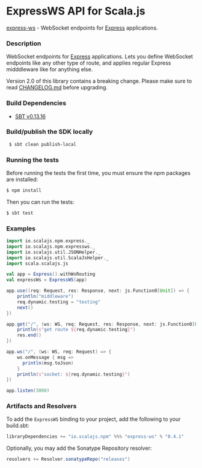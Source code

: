 ExpressWS API for Scala.js
================================
[express-ws](https://www.npmjs.com/package/express-ws) - WebSocket endpoints for [Express](https://github.com/scalajs-io/express) applications.

### Description

WebSocket endpoints for [Express](https://github.com/scalajs-io/express) applications. 
Lets you define WebSocket endpoints like any other type of route, 
and applies regular Express midddleware like for anything else.

Version 2.0 of this library contains a breaking change. 
Please make sure to read [CHANGELOG.md](https://github.com/HenningM/express-ws/blob/master/CHANGELOG.md) before upgrading.

### Build Dependencies

* [SBT v0.13.16](http://www.scala-sbt.org/download.html)

### Build/publish the SDK locally

```bash
 $ sbt clean publish-local
```

### Running the tests

Before running the tests the first time, you must ensure the npm packages are installed:

```bash
$ npm install
```

Then you can run the tests:

```bash
$ sbt test
```

### Examples

```scala
import io.scalajs.npm.express._
import io.scalajs.npm.expressws._
import io.scalajs.util.JSONHelper._
import io.scalajs.util.ScalaJsHelper._
import scala.scalajs.js

val app = Express().withWsRouting
val expressWs = ExpressWS(app)

app.use((req: Request, res: Response, next: js.Function0[Unit]) => {
    println("middleware")
    req.dynamic.testing = "testing"
    next()
})

app.get("/", (ws: WS, req: Request, res: Response, next: js.Function0[Unit]) => {
    println(s"get route ${req.dynamic.testing}")
    res.end()
})

app.ws("/", (ws: WS, req: Request) => {
    ws.onMessage { msg =>
      println(msg.toJson)
    }
    println(s"socket: ${req.dynamic.testing}")
})

app.listen(3000)
 ```

### Artifacts and Resolvers

To add the `ExpressWS` binding to your project, add the following to your build.sbt:  

```sbt
libraryDependencies += "io.scalajs.npm" %%% "express-ws" % "0.4.1"
```

Optionally, you may add the Sonatype Repository resolver:

```sbt   
resolvers += Resolver.sonatypeRepo("releases") 
```